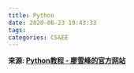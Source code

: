 ```yaml
---
title: Python
date: 2020-06-23 19:43:33
tags: 
categories: CS&EE
---
```


**来源: [Python教程 - 廖雪峰的官方网站](https://www.liaoxuefeng.com/wiki/1016959663602400)**

























